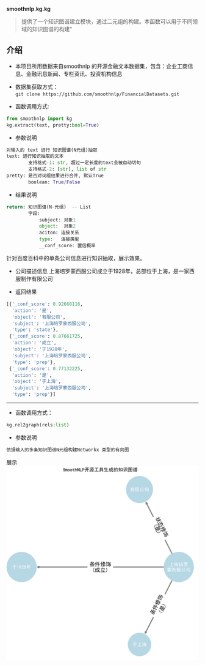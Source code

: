 **smoothnlp.kg.kg** 

> 提供了一个知识图谱建立模块，通过二元组的构建。本函数可以用于不同领域的知识图谱的构建"

## 介绍
* 本项目所用数据来自smoothnlp 的开源金融文本数据集，包含：企业工商信息、金融讯息新闻、专栏资讯、投资机构信息

* 数据集获取方式：  
`git clone https://github.com/smoothnlp/FinancialDatasets.git`

* 函数调用方式: 
```python
from smoothnlp import kg
kg.extract(text, pretty:bool=True)
```
* 参数说明
```python
对输入的 text 进行 知识图谱(N元组)抽取
text: 进行知识抽取的文本
        支持格式-1: str, 超过一定长度的text会被自动切句
        支持格式-2: [str], list of str
pretty: 是否对词组结果进行合并, 默认True
        boolean: True/False
```
* 结果说明
```python
return: 知识图谱(N-元组)  -- List
        字段:
            subject: 对象1
            object:  对象2
            aciton: 连接关系
            type:   连接类型
            __conf_score: 置信概率
```


针对百度百科中的单条公司信息进行知识抽取，展示效果。

* 公司描述信息
 上海培罗蒙西服公司成立于1928年，总部位于上海，是一家西服制作有限公司 
 
* 返回结果
```python
[{'_conf_score': 0.92668116,
  'action': '是',
  'object': '有限公司',
  'subject': '上海培罗蒙西服公司',
  'type': 'state'},
 {'_conf_score': 0.87661725,
  'action': '成立',
  'object': '于1928年',
  'subject': '上海培罗蒙西服公司',
  'type': 'prep'},
 {'_conf_score': 0.77132225,
  'action': '是',
  'object': '于上海',
  'subject': '上海培罗蒙西服公司',
  'type': 'prep'}]


```

-----

* 函数调用方式：
```python
kg.rel2graph(rels:list)
```

* 参数说明
```python
依据输入的多条知识图谱N元组构建Networkx 类型的有向图
```

展示
![demo](.//SmoothNLP_KG_Baike.png)


